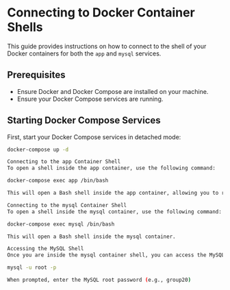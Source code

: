 # Connecting to Docker Container Shells

This guide provides instructions on how to connect to the shell of your Docker containers for both the `app` and `mysql` services.

## Prerequisites

- Ensure Docker and Docker Compose are installed on your machine.
- Ensure your Docker Compose services are running.

## Starting Docker Compose Services

First, start your Docker Compose services in detached mode:

```sh
docker-compose up -d

Connecting to the app Container Shell
To open a shell inside the app container, use the following command:

docker-compose exec app /bin/bash

This will open a Bash shell inside the app container, allowing you to run commands interactively.

Connecting to the mysql Container Shell
To open a shell inside the mysql container, use the following command:

docker-compose exec mysql /bin/bash

This will open a Bash shell inside the mysql container.

Accessing the MySQL Shell
Once you are inside the mysql container shell, you can access the MySQL shell by running:

mysql -u root -p

When prompted, enter the MySQL root password (e.g., group20)
```
